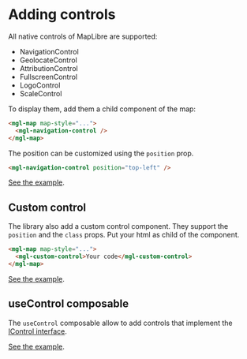 # Adding controls

All native controls of MapLibre are supported:

- NavigationControl
- GeolocateControl
- AttributionControl
- FullscreenControl
- LogoControl
- ScaleControl

To display them, add them a child component of the map:

```html
<mgl-map map-style="...">
  <mgl-navigation-control />
</mgl-map>
```

The position can be customized using the `position` prop.

```html
<mgl-navigation-control position="top-left" />
```

[See the example](/examples/basic).

## Custom control

The library also add a custom control component. They support the `position` and the `class` props.
Put your html as child of the component.

```html
<mgl-map map-style="...">
  <mgl-custom-control>Your code</mgl-custom-control>
</mgl-map>
```

[See the example](/examples/custom-control).

## useControl composable

The `useControl` composable allow to add controls that implement the [IControl interface](https://maplibre.org/maplibre-gl-js/docs/API/interfaces/IControl/).

[See the example](/examples/use-control).
